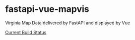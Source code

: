# fastapi-vue-mapvis
Virginia Map Data delivered by FastAPI and displayed by Vue


[Current Build Status](https://github.com/OldKayakFisherman/fastapi-vue-mapvis/actions/workflows/WORKFLOW-FILE/badge.svg)